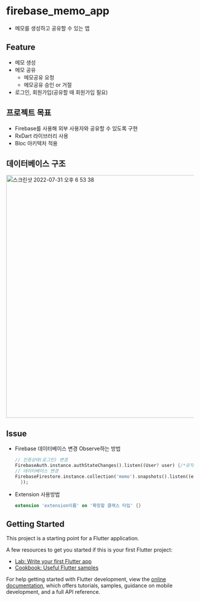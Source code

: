 # firebase_memo_app
- 메모를 생성하고 공유할 수 있는 앱

## Feature
- 메모 생성
- 메모 공유
  - 메모공유 요청
  - 메모공유 승인 or 거절
- 로그인, 회원가입(공유할 때 회원가입 필요)

## 프로젝트 목표
- Firebase를 사용해 외부 사용자와 공유할 수 있도록 구현
- RxDart 라이브러리 사용
- Bloc 아키텍처 적용

## 데이터베이스 구조
<img width="652" alt="스크린샷 2022-07-31 오후 6 53 38" src="https://user-images.githubusercontent.com/26789278/182021661-f16cc2e1-aa46-40b0-ba64-cf9615ae9981.png">

## Issue
- Firebase 데이터베이스 변경 Observe하는 방법
  ```Dart
  // 인증상태(로그인) 변경
  FirebaseAuth.instance.authStateChanges().listen((User? user) {/*로직 처리*/});
  // 데이터베이스 변경
  FirebaseFirestore.instance.collection('memo').snapshots().listen((event) {/*로직 처리*/});
    });
  ```
- Extension 사용방법
  ```Dart
  extension 'extension이름' on '확장할 클래스 타입' {}
  ```

## Getting Started

This project is a starting point for a Flutter application.

A few resources to get you started if this is your first Flutter project:

- [Lab: Write your first Flutter app](https://docs.flutter.dev/get-started/codelab)
- [Cookbook: Useful Flutter samples](https://docs.flutter.dev/cookbook)

For help getting started with Flutter development, view the
[online documentation](https://docs.flutter.dev/), which offers tutorials,
samples, guidance on mobile development, and a full API reference.

